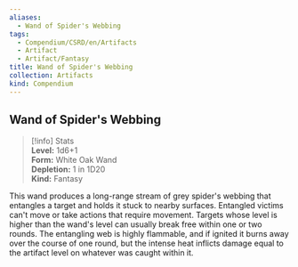 ```yaml
---
aliases:
  - Wand of Spider's Webbing
tags:
  - Compendium/CSRD/en/Artifacts
  - Artifact
  - Artifact/Fantasy
title: Wand of Spider's Webbing
collection: Artifacts
kind: Compendium
---
```

## Wand of Spider's Webbing  
>[!info] Stats  
> **Level:** 1d6+1  
> **Form:** White Oak Wand  
> **Depletion:** 1 in 1D20  
> **Kind:** Fantasy
  
This wand produces a long-range stream of grey spider's webbing that entangles a target and holds it stuck to nearby surfaces. Entangled victims can't move or take actions that require movement. Targets whose level is higher than the wand's level can usually break free within one or two rounds. The entangling web is highly flammable, and if ignited it burns away over the course of one round, but the intense heat inflicts damage equal to the artifact level on whatever was caught within it.
